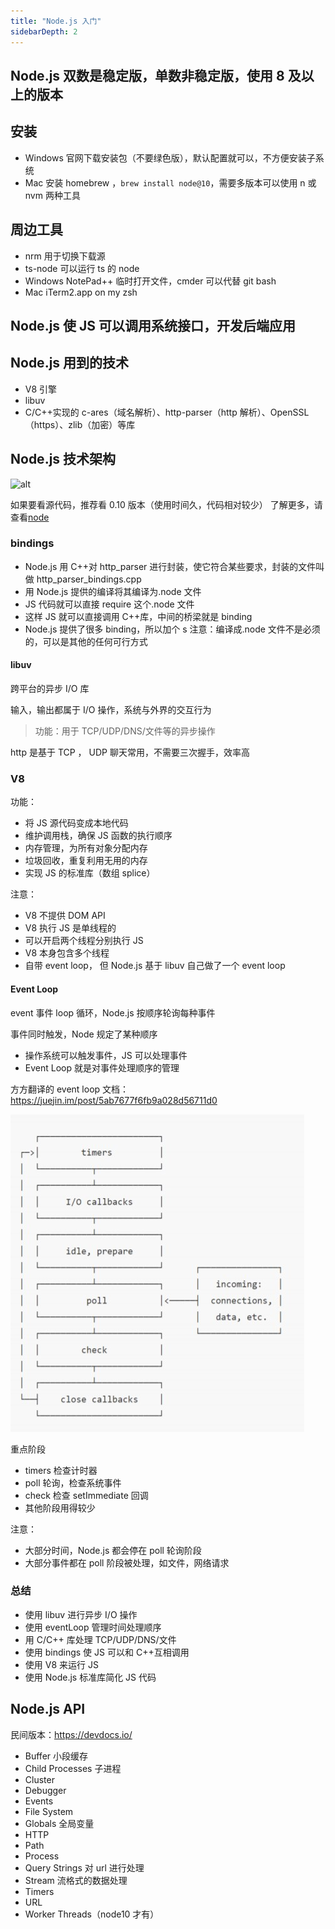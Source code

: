 ```yaml
---
title: "Node.js 入门"
sidebarDepth: 2
---
```


## Node.js 双数是稳定版，单数非稳定版，使用 8 及以上的版本

## 安装

- Windows 官网下载安装包（不要绿色版），默认配置就可以，不方便安装子系统
- Mac 安装 homebrew ，`brew install node@10`，需要多版本可以使用 n 或 nvm 两种工具

## 周边工具

- nrm 用于切换下载源
- ts-node 可以运行 ts 的 node
- Windows NotePad++ 临时打开文件，cmder 可以代替 git bash
- Mac iTerm2.app on my zsh

## Node.js 使 JS 可以调用系统接口，开发后端应用

## Node.js 用到的技术

- V8 引擎
- libuv
- C/C++实现的 c-ares（域名解析）、http-parser（http 解析）、OpenSSL（https）、zlib（加密）等库

## Node.js 技术架构

![alt](/Node.js技术架构.jpg)

如果要看源代码，推荐看 0.10 版本（使用时间久，代码相对较少）
了解更多，请查看[node](https://github.com/yjhjstz/deep-into-node)

### bindings

- Node.js 用 C++对 http_parser 进行封装，使它符合某些要求，封装的文件叫做 http_parser_bindings.cpp
- 用 Node.js 提供的编译将其编译为.node 文件
- JS 代码就可以直接 require 这个.node 文件
- 这样 JS 就可以直接调用 C++库，中间的桥梁就是 binding
- Node.js 提供了很多 binding，所以加个 s
  注意：编译成.node 文件不是必须的，可以是其他的任何可行方式

#### libuv

跨平台的异步 I/O 库

输入，输出都属于 I/O 操作，系统与外界的交互行为

> 功能：用于 TCP/UDP/DNS/文件等的异步操作

http 是基于 TCP ，
UDP 聊天常用，不需要三次握手，效率高

### V8

功能：

- 将 JS 源代码变成本地代码
- 维护调用栈，确保 JS 函数的执行顺序
- 内存管理，为所有对象分配内存
- 垃圾回收，重复利用无用的内存
- 实现 JS 的标准库（数组 splice）

注意：

- V8 不提供 DOM API
- V8 执行 JS 是单线程的
- 可以开启两个线程分别执行 JS
- V8 本身包含多个线程
- 自带 event loop， 但 Node.js 基于 libuv 自己做了一个 event loop

#### Event Loop

event 事件
loop 循环，Node.js 按顺序轮询每种事件

事件同时触发，Node 规定了某种顺序

- 操作系统可以触发事件，JS 可以处理事件
- Event Loop 就是对事件处理顺序的管理

方方翻译的 event loop 文档：https://juejin.im/post/5ab7677f6fb9a028d56711d0

![EventLoop顺序](../../.vuepress/public/EventLoop.jpg)

重点阶段

- timers 检查计时器
- poll 轮询，检查系统事件
- check 检查 setImmediate 回调
- 其他阶段用得较少

注意：

- 大部分时间，Node.js 都会停在 poll 轮询阶段
- 大部分事件都在 poll 阶段被处理，如文件，网络请求

### 总结

- 使用 libuv 进行异步 I/O 操作
- 使用 eventLoop 管理时间处理顺序
- 用 C/C++ 库处理 TCP/UDP/DNS/文件
- 使用 bindings 使 JS 可以和 C++互相调用
- 使用 V8 来运行 JS
- 使用 Node.js 标准库简化 JS 代码

## Node.js API

民间版本：https://devdocs.io/

- Buffer 小段缓存
- Child Processes 子进程
- Cluster
- Debugger
- Events
- File System
- Globals 全局变量
- HTTP
- Path
- Process
- Query Strings 对 url 进行处理
- Stream 流格式的数据处理
- Timers
- URL
- Worker Threads（node10 才有）
